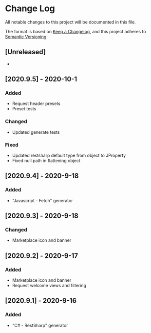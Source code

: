 # Change Log
All notable changes to this project will be documented in this file.

The format is based on [Keep a Changelog](https://keepachangelog.com/en/1.0.0/),
and this project adheres to [Semantic Versioning](https://semver.org/spec/v2.0.0.html).

## [Unreleased]
-
## [2020.9.5] - 2020-10-1
### Added
- Request header presets
- Preset tests
### Changed
- Updated generate tests
### Fixed
- Updated restsharp default type from object to JProperty
- Fixed null path in flattening object

## [2020.9.4] - 2020-9-18
### Added
- "Javascript - Fetch" generator

## [2020.9.3] - 2020-9-18
### Changed
- Marketplace icon and banner

## [2020.9.2] - 2020-9-17
### Added
- Marketplace icon and banner
- Request welcome views and filtering

## [2020.9.1] - 2020-9-16
### Added
- "C# - RestSharp" generator